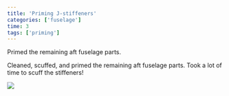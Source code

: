 ```yaml
---
title: 'Priming J-stiffeners'
categories: ['fuselage']
time: 3
tags: ['priming']
---
```


Primed the remaining aft fuselage parts.

<!-- more -->

Cleaned, scuffed, and primed the remaining aft fuselage parts. Took a lot of time to scuff the stiffeners!

![](0-primed-parts.jpeg)
